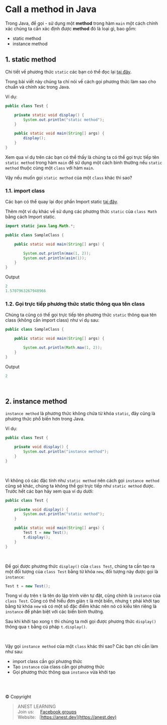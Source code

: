 # Call a method in Java

Trong Java, để gọi - sử dụng một **method** trong hàm `main` một cách chính xác chúng ta cần xác định được **method** đó là loại gì, bao gồm:

- static method
- instance method

## 1. static method

Chi tiết về phương thức `static` các bạn có thể đọc lại [tại đây](https://github.com/AnestAcademy/Course-Java-OOP/blob/master/09.%20Keyword%20-%20static.md#2-ph%C6%B0%C6%A1ng-th%E1%BB%A9c-static-static-methods).

Trong bài viết này chúng ta chỉ nói về cách gọi phương thức làm sao cho chuẩn và chính xác trong Java.

Ví dụ:
```java
public class Test {

    private static void display() {
        System.out.println("static method");
    }

    public static void main(String[] args) {
        display();
    }
}
```

Xem qua ví dụ trên các bạn có thể thấy là chúng ta có thể gọi trực tiếp tên `static method` trong hàm `main` để sử dụng một cách bình thường nếu `static method` thuộc cùng một `class` với hàm `main`.

Vậy nếu muốn gọi `static method` của một `class` khác thì sao?

### 1.1. import class

Các bạn có thể quay lại đọc phần Import static [tại đây](https://github.com/AnestAcademy/Course-Java-OOP/blob/master/09.%20Keyword%20-%20static.md#5-import-static-trong-java).

Thêm một ví dụ khác về sử dụng các phương thức `static` của `class Math` bằng cách Import static.
```java
import static java.lang.Math.*;

public class SampleClass {

    public static void main(String[] args) {

        System.out.println(max(1, 2));
        System.out.println(asin(1));
    }
}
```
Output
```java
2
1.5707963267948966
```

### 1.2. Gọi trực tiếp phương thức static thông qua tên class

Chúng ta cũng có thể gọi trực tiếp tên phương thức `static` thông qua tên class (không cần import class) như ví dụ sau:
```java
public class SampleClass {

    public static void main(String[] args) {

        System.out.println(Math.max(1, 2));
    }
}
```
Output
```java
2
```

<br />

## 2. instance method

`instance method` là phương thức không chứa từ khóa `static`, đây cũng là phương thức phổ biến hơn trong Java.

Ví dụ:
```java
public class Test {

    private void display() {
        System.out.println("instance method");
    }
}
```

<br />

Vì không có các đặc tính như `static method` nên cách gọi `instance method` cũng sẽ khác, chúng ta không thể gọi trực tiếp như `static method` được. Trước hết các bạn hãy xem qua ví dụ dưới:
```java
public class Test {

    private void display() {
        System.out.println("static method");
    }

    public static void main(String[] args) {
        Test t = new Test();
        t.display();
    }
}
```

<br />

Để gọi được phương thức `display()` của `class Test`, chúng ta cần tạo ra một đối tượng của `class Test` bằng từ khóa `new`, đối tượng này được gọi là `instance`:
```java
Test t = new Test();
```

Trong ví dụ trên `t` là tên do lập trình viên tự đặt, cũng chính là `instance` của `class Test`. Cũng có thể hiểu đơn giản `t` là một biến, nhưng `t` phải khởi tạo bằng từ khóa `new` và có một số đặc điểm khác nên nó có kiểu tên riêng là `instance` để phân biệt với các biến bình thường.

Sau khi khởi tạo xong `t` thì chúng ta mới gọi được phương thức `display()` thông qua `t` bằng cú pháp `t.display()`.

<br />

Vậy gọi `instance method` của một `class` khác thì sao? Các bạn chỉ cần làm như sau:
- import class cần gọi phương thức
- Tạo `instance` của class cần gọi phương thức
- Gọi phương thức thông qua `instance` vừa khởi tạo

<br />

##  

© Copyright
> ANEST LEARNING  
> Join us: &nbsp;&nbsp;&nbsp; [Facebook groups](https://www.facebook.com/groups/anest.learning/)  
> Website: &nbsp; [https://anest.dev](https://anest.dev) 

